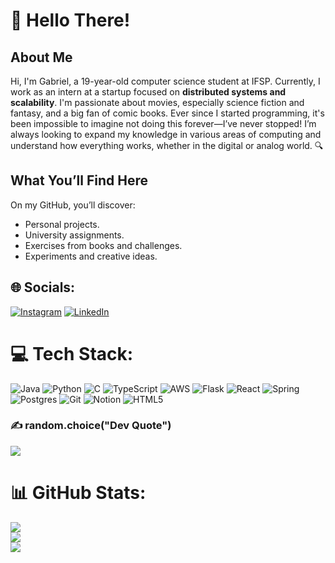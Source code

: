 # 🌌 Hello There!
## About Me  
Hi, I'm Gabriel, a 19-year-old computer science student at IFSP. Currently, I work as an intern at a startup focused on **distributed systems and scalability**. I'm passionate about movies, especially science fiction and fantasy, and a big fan of comic books. Ever since I started programming, it's been impossible to imagine not doing this forever—I’ve never stopped! I’m always looking to expand my knowledge in various areas of computing and understand how everything works, whether in the digital or analog world. 🔍  

## What You’ll Find Here  
On my GitHub, you’ll discover:  
- Personal projects.  
- University assignments.  
- Exercises from books and challenges.  
- Experiments and creative ideas. 

## 🌐 Socials:
[![Instagram](https://img.shields.io/badge/Instagram-%23E4405F.svg?logo=Instagram&logoColor=white)](https://instagram.com/jorgegabe_) [![LinkedIn](https://img.shields.io/badge/LinkedIn-%230077B5.svg?logo=linkedin&logoColor=white)](https://linkedin.com/in/jorge85x) 

# 💻 Tech Stack:
![Java](https://img.shields.io/badge/java-%23ED8B00.svg?style=for-the-badge&logo=openjdk&logoColor=white) 
![Python](https://img.shields.io/badge/python-3670A0?style=for-the-badge&logo=python&logoColor=ffdd54) 
![C](https://img.shields.io/badge/c-%2300599C.svg?style=for-the-badge&logo=c&logoColor=white)
![TypeScript](https://img.shields.io/badge/typescript-%23007ACC.svg?style=for-the-badge&logo=typescript&logoColor=white) 
![AWS](https://img.shields.io/badge/AWS-%23FF9900.svg?style=for-the-badge&logo=amazon-aws&logoColor=white) 
![Flask](https://img.shields.io/badge/flask-%23000.svg?style=for-the-badge&logo=flask&logoColor=white) 
![React](https://img.shields.io/badge/react-%2320232a.svg?style=for-the-badge&logo=react&logoColor=%2361DAFB) 
![Spring](https://img.shields.io/badge/spring-%236DB33F.svg?style=for-the-badge&logo=spring&logoColor=white) 
![Postgres](https://img.shields.io/badge/postgres-%23316192.svg?style=for-the-badge&logo=postgresql&logoColor=white) 
![Git](https://img.shields.io/badge/git-%23F05033.svg?style=for-the-badge&logo=git&logoColor=white) 
![Notion](https://img.shields.io/badge/Notion-%23000000.svg?style=for-the-badge&logo=notion&logoColor=white)
![HTML5](https://img.shields.io/badge/html5-%23E34F26.svg?style=for-the-badge&logo=html5&logoColor=white) 
### ✍️ random.choice("Dev Quote")
![](https://quotes-github-readme.vercel.app/api?type=horizontal&theme=tokyonight)
# 📊 GitHub Stats:
![](https://github-readme-stats.vercel.app/api?username=jorge85xx&theme=dark&hide_border=false&include_all_commits=true&count_private=true)<br/>
![](https://github-readme-streak-stats.herokuapp.com/?user=jorge85xx&theme=dark&hide_border=false)<br/>
![](https://github-readme-stats.vercel.app/api/top-langs/?username=jorge85xx&theme=dark&hide_border=false&include_all_commits=true&count_private=true&layout=compact)
